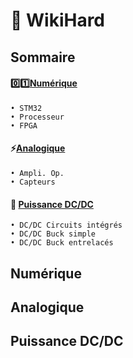 # :pencil: WikiHard 

## Sommaire

#### :zero::one:[Numérique](#Numérique)
	• STM32
	• Processeur
	• FPGA
  
#### :zap:[Analogique](#Analogique)
	• Ampli. Op.
	• Capteurs
  
#### :electric_plug: [Puissance DC/DC](#Puissance)
	• DC/DC Circuits intégrés
	• DC/DC Buck simple
	• DC/DC Buck entrelacés 
	
	
## Numérique
## Analogique
## Puissance DC/DC
